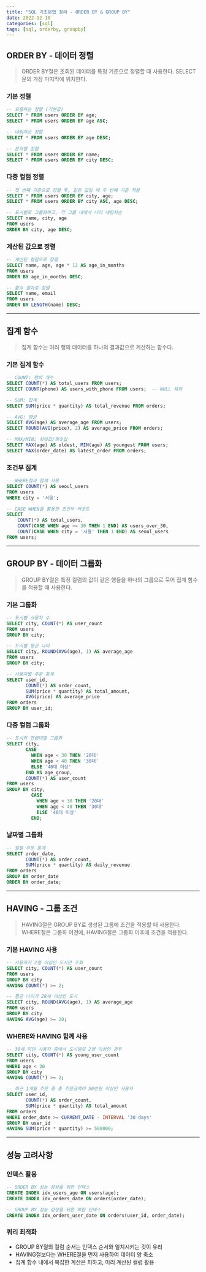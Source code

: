 ```yaml
---
title: "SQL 기초문법 정리 - ORDER BY & GROUP BY"
date: 2022-12-10
categories: [sql]
tags: [sql, orderby, groupby]
---
```


## ORDER BY - 데이터 정렬

> ORDER BY절은 조회된 데이터를 특정 기준으로 정렬할 때 사용한다. SELECT문의 가장 마지막에 위치한다.

### 기본 정렬

```sql
-- 오름차순 정렬 (기본값)
SELECT * FROM users ORDER BY age;
SELECT * FROM users ORDER BY age ASC;

-- 내림차순 정렬
SELECT * FROM users ORDER BY age DESC;

-- 문자열 정렬
SELECT * FROM users ORDER BY name;
SELECT * FROM users ORDER BY city DESC;
```

### 다중 컬럼 정렬

```sql
-- 첫 번째 기준으로 정렬 후, 같은 값일 때 두 번째 기준 적용
SELECT * FROM users ORDER BY city, age;
SELECT * FROM users ORDER BY city ASC, age DESC;

-- 도시별로 그룹화하고, 각 그룹 내에서 나이 내림차순
SELECT name, city, age 
FROM users 
ORDER BY city, age DESC;
```

### 계산된 값으로 정렬

```sql
-- 계산된 컬럼으로 정렬
SELECT name, age, age * 12 AS age_in_months 
FROM users 
ORDER BY age_in_months DESC;

-- 함수 결과로 정렬
SELECT name, email 
FROM users 
ORDER BY LENGTH(name) DESC;
```

---

## 집계 함수

> 집계 함수는 여러 행의 데이터를 하나의 결과값으로 계산하는 함수다.

### 기본 집계 함수

```sql
-- COUNT: 행의 개수
SELECT COUNT(*) AS total_users FROM users;
SELECT COUNT(phone) AS users_with_phone FROM users;  -- NULL 제외

-- SUM: 합계
SELECT SUM(price * quantity) AS total_revenue FROM orders;

-- AVG: 평균
SELECT AVG(age) AS average_age FROM users;
SELECT ROUND(AVG(price), 2) AS average_price FROM orders;

-- MAX/MIN: 최댓값/최솟값
SELECT MAX(age) AS oldest, MIN(age) AS youngest FROM users;
SELECT MAX(order_date) AS latest_order FROM orders;
```

### 조건부 집계

```sql
-- WHERE절과 함께 사용
SELECT COUNT(*) AS seoul_users 
FROM users 
WHERE city = '서울';

-- CASE WHEN을 활용한 조건부 카운트
SELECT 
    COUNT(*) AS total_users,
    COUNT(CASE WHEN age >= 30 THEN 1 END) AS users_over_30,
    COUNT(CASE WHEN city = '서울' THEN 1 END) AS seoul_users
FROM users;
```

---

## GROUP BY - 데이터 그룹화

> GROUP BY절은 특정 컬럼의 값이 같은 행들을 하나의 그룹으로 묶어 집계 함수를 적용할 때 사용한다.

### 기본 그룹화

```sql
-- 도시별 사용자 수
SELECT city, COUNT(*) AS user_count 
FROM users 
GROUP BY city;

-- 도시별 평균 나이
SELECT city, ROUND(AVG(age), 1) AS average_age 
FROM users 
GROUP BY city;

-- 사용자별 주문 통계
SELECT user_id, 
       COUNT(*) AS order_count,
       SUM(price * quantity) AS total_amount,
       AVG(price) AS average_price
FROM orders 
GROUP BY user_id;
```

### 다중 컬럼 그룹화

```sql
-- 도시와 연령대별 그룹화
SELECT city,
       CASE 
         WHEN age < 30 THEN '20대'
         WHEN age < 40 THEN '30대'
         ELSE '40대 이상'
       END AS age_group,
       COUNT(*) AS user_count
FROM users 
GROUP BY city, 
         CASE 
           WHEN age < 30 THEN '20대'
           WHEN age < 40 THEN '30대'
           ELSE '40대 이상'
         END;
```

### 날짜별 그룹화

```sql
-- 일별 주문 통계
SELECT order_date,
       COUNT(*) AS order_count,
       SUM(price * quantity) AS daily_revenue
FROM orders 
GROUP BY order_date 
ORDER BY order_date;
```

---

## HAVING - 그룹 조건

> HAVING절은 GROUP BY로 생성된 그룹에 조건을 적용할 때 사용한다.  
> WHERE절은 그룹화 이전에, HAVING절은 그룹화 이후에 조건을 적용한다.

### 기본 HAVING 사용

```sql
-- 사용자가 2명 이상인 도시만 조회
SELECT city, COUNT(*) AS user_count 
FROM users 
GROUP BY city 
HAVING COUNT(*) >= 2;

-- 평균 나이가 28세 이상인 도시
SELECT city, ROUND(AVG(age), 1) AS average_age
FROM users 
GROUP BY city 
HAVING AVG(age) >= 28;
```

### WHERE와 HAVING 함께 사용

```sql
-- 30세 미만 사용자 중에서 도시별로 2명 이상인 경우
SELECT city, COUNT(*) AS young_user_count
FROM users 
WHERE age < 30 
GROUP BY city 
HAVING COUNT(*) >= 2;

-- 최근 1개월 주문 중 총 주문금액이 50만원 이상인 사용자
SELECT user_id, 
       COUNT(*) AS order_count,
       SUM(price * quantity) AS total_amount
FROM orders 
WHERE order_date >= CURRENT_DATE - INTERVAL '30 days'
GROUP BY user_id 
HAVING SUM(price * quantity) >= 500000;
```

---

## 성능 고려사항

### 인덱스 활용

```sql
-- ORDER BY 성능 향상을 위한 인덱스
CREATE INDEX idx_users_age ON users(age);
CREATE INDEX idx_orders_date ON orders(order_date);

-- GROUP BY 성능 향상을 위한 복합 인덱스
CREATE INDEX idx_orders_user_date ON orders(user_id, order_date);
```

### 쿼리 최적화

- GROUP BY절의 컬럼 순서는 인덱스 순서와 일치시키는 것이 유리
- HAVING절보다는 WHERE절을 먼저 사용하여 데이터 양 축소
- 집계 함수 내에서 복잡한 계산은 피하고, 미리 계산된 컬럼 활용
